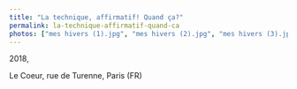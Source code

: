 ```yaml
---
title: "La technique, affirmatif! Quand ça?"
permalink: la-technique-affirmatif-quand-ca
photos: ["mes hivers (1).jpg", "mes hivers (2).jpg", "mes hivers (3).jpg","DSC02263.jpg","DSC02274.jpg","DSC02273.jpg"]
---
```


2018,

Le Coeur, rue de Turenne, Paris (FR)